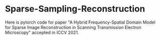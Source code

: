 # Sparse-Sampling-Reconstruction
Here is pytorch code for paper "A Hybrid Frequency-Spatial Domain Model for Sparse Image Reconstruction in Scanning Transmission Electron Microscopy" accepted in ICCV 2021.
